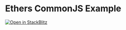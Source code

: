 # Ethers CommonJS Example

[![Open in StackBlitz](https://developer.stackblitz.com/img/open_in_stackblitz.svg)](https://stackblitz.com/github/lens-network/sdk/tree/main/examples/ethers_cjs)
